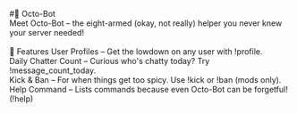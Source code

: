 #🐙 Octo-Bot<br />
Meet Octo-Bot – the eight-armed (okay, not really) helper you never knew your server needed! 
<br /><br />
🎩 Features
User Profiles – Get the lowdown on any user with !profile. <br />
Daily Chatter Count – Curious who's chatty today? Try !message_count_today.<br />
Kick & Ban – For when things get too spicy. Use !kick or !ban (mods only).<br />
Help Command – Lists commands because even Octo-Bot can be forgetful! (!help)